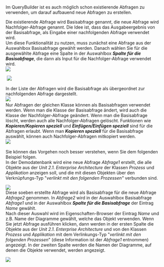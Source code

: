 

Im QueryBuilder ist es auch möglich schon existierende Abfragen zu
verwenden, um darauf aufbauend neue Abfragen zu erstellen.

Die existierende Abfrage wird Basisabfrage genannt, die neue Abfrage
wird Nachfolger-Abfrage genannt. Die Idee ist, dass das Ausgabeergebnis
von der Basisabfrage, als Eingabe einer nachfolgenden Abfrage verwendet
wird.  
Um diese Funktionalität zu nutzen, muss zunächst eine Abfrage aus der
Auswahlbox Basisabfrage gewählt werden. Danach wählen Sie für die
ausgewählte Abfrage eine Spalte in der Auswahlbox ***Spalte für die
Basisabfrage***, die dann als Input für die Nachfolger-Abfrage verwendet
wird.  
![](//images.ctfassets.net/utx1h0gfm1om/3oUJvuOprqGo0QAqWsaqWK/b329ff38973df50e370379fa0127abfe/1017418.png)

 ![](//images.ctfassets.net/utx1h0gfm1om/6jRhDpbmEgy0cGC0k0AWuE/d909aab400cb7ad5c0ceb1536422f827/1017433.png)  
  
In der Liste der Abfragen wird die Basisabfrage als übergeordnet zur
nachfolgenden Abfrage dargestellt.  
![](//images.ctfassets.net/utx1h0gfm1om/5aFIcW1llu2SmQ0uQ6S0im/00ecfe5e48df35a8dba08290f0dd4a46/1017427.png)   
Nur Abfragen der gleichen Klasse können als Basisabfragen verwendet
werden. Wenn man die Klasse der Basisabfrage ändert, wird auch die
Klasse der Nachfolger-Abfrage geändert. Wenn man die Basisabfrage
löscht, werden auch alle Nachfolger-Abfragen gelöscht. Funktionen wie
***Kopieren/Kopieren speziell*** und ***Einfügen/Einfügen speziell***
sind für die Abfragen erlaubt. Wenn man ***Kopieren speziell*** für die
Basisabfrage auswählt, können auch Nachfolger-Abfragen mitkopiert
werden.   
![](//images.ctfassets.net/utx1h0gfm1om/2ubVPc7eiIig20gMC4KAmY/6934d5c5f3d77c4d5176feda6cf1af31/1017663.png)   
  
Sie können das Vorgehen noch besser verstehen, wenn Sie dem folgenden
Beispiel folgen.  
In der Demodatenbank wird eine neue Abfrage *Abfrage1* erstellt, die
alle Objekte aus der *Unit 2.1. Enterprise Architecture* der Klassen
*Prozess* und *Applikation* anzeigen soll, und die mit diesen Objekten
über den Verknüpfungs-Typ "*verlinkt mit den folgenden Prozessen"*
verbunden sind.

![](//images.ctfassets.net/utx1h0gfm1om/54k6XrFQ5yqYKMiIUcS00S/95232b11e7cb20ad4ebc4e41948eebfb/1017656.png)  
Diese soeben erstellte Abfrage wird als Basisabfrage für die neue
Abfrage *Abfrage2* genommen. In *Abfrage2* wird in der Auswahlbox
Basisabfrage *Abfrage1* und in der Auswahlbox ***Spalte für die
Basisabfrage*** der Eintrag *Name* gewählt.  
Nach dieser Auswahl wird im Eigenschaften-Browser der Eintrag *Name* und
z.B. Name der Diagramme gewählt, welche das Objekt verwenden. Wenn Sie
jetzt Abfrage ausführen klicken, dann werden in der ersten Spalte die
Objekte aus der *Unit 2.1. Enterprise Architecture* und von den Klassen
*Prozess* und *Applikation* mit dem Verlinkungs-Typ "*verlinkt mit den
folgenden Prozessen*" (diese Information ist der *Abfrage1* entnommen)
angezeigt. In der zweiten Spalte werden die Namen der Diagramme, auf
denen die Objekte verwendet, werden angezeigt.

![](//images.ctfassets.net/utx1h0gfm1om/1ONbQz4HlaUuEIA0SIaMmM/66fa4c9b83cb7158dbc7070c03eb8464/1017673.png)  
  
  


